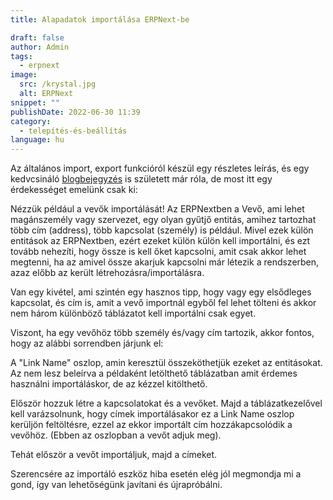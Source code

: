 ```yaml
---
title: Alapadatok importálása ERPNext-be

draft: false
author: Admin
tags:
  - erpnext
image:
  src: /krystal.jpg
  alt: ERPNext
snippet: ""
publishDate: 2022-06-30 11:39
category:
  - telepítés-és-beállítás
language: hu
---
```


Az általános import, export funkcióról készül egy részletes leírás, és egy kedvcsináló [blogbejegyzés](https://www.monolithon.com/blog/hirek/adatszinkroniz%C3%A1l%C3%A1s-egyszer%C5%B1en-az-erpnext-adatimport-funkci%C3%B3j%C3%A1nak-%C3%A9rdekess%C3%A9gei) is született már róla, de most itt egy érdekességet emelünk csak ki:

Nézzük például a vevők importálását! Az ERPNextben a Vevő, ami lehet magánszemély vagy szervezet, egy olyan gyűtjő entitás, amihez tartozhat több cím (address), több kapcsolat (személy) is például. Mivel ezek külön entitások az ERPNextben, ezért ezeket külön külön kell importálni, és ezt tovább nehezíti, hogy össze is kell őket kapcsolni, amit csak akkor lehet megtenni, ha az amivel össze akarjuk kapcsolni már létezik a rendszerben, azaz előbb az került létrehozásra/importálásra.

Van egy kivétel, ami szintén egy hasznos tipp, hogy vagy egy elsődleges kapcsolat, és cím is, amit a vevő importnál egyből fel lehet tölteni és akkor nem három különböző táblázatot kell importálni csak egyet.

Viszont, ha egy vevőhöz több személy és/vagy cím tartozik, akkor fontos, hogy az alábbi sorrendben járjunk el:

A "Link Name" oszlop, amin keresztül összeköthetjük ezeket az entitásokat. Az nem lesz beleírva a példaként letölthető táblázatban amit érdemes használni importáláskor, de az kézzel kitölthető.

Először hozzuk létre a kapcsolatokat és a vevőket. Majd a táblázatkezelővel kell varázsolnunk, hogy címek importálásakor ez a Link Name oszlop kerüljön feltöltésre, ezzel az ekkor importált cím hozzákapcsolódik a vevőhöz. (Ebben az oszlopban a vevőt adjuk meg).

Tehát először a vevőt importáljuk, majd a címeket.

Szerencsére az importáló eszköz hiba esetén elég jól megmondja mi a gond, így van lehetőségünk javítani és újrapróbálni.
